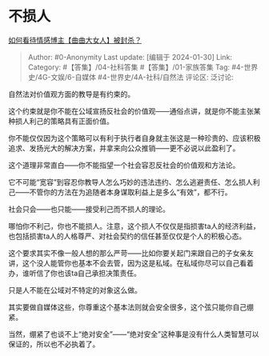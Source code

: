 # 不损人
[如何看待情感博主【曲曲大女人】被封杀？](https://www.zhihu.com/question/634893952/answer/3379547485)

> Author: #0-Anonymity
> Last update: [编辑于 2024-01-30]
> Link:
> Category: #【答集】/04-社科答集 #【答集】/01-家族答集
> Tag: #4-世界史/4G-文娱/6-自媒体 #4-世界史/4A-社科/自然法 
> 评论区:
> 泛讨论:

自然法对价值观方面的教导是有约束的。

这个约束就是你不能在公域宣扬反社会的价值观——通俗点讲，就是你不能主张某种损人利己的策略具有正面价值。

你不能仅仅因为这个策略可以有利于执行者自身就主张这是一种珍贵的、应该积极追求、发扬光大的解决方案，并拿来向公众推销——更不必说以此盈利了。

这个道理非常直白——你不能指望一个社会容忍反社会的价值观和方法论。

它不可能“宽容”到容忍你教导人怎么巧妙的违法违约、怎么逃避责任、怎么损人利己——不管你的方法在为追随者本身谋取利益上是多么“有效”，都不行。

社会只会——也只能——接受利己而不损人的理论。

哪怕你不利己，你也不能损人。注意，这个损人不仅仅是指损害ta人的经济利益，也包括损害ta人的人格尊严、对社会契约的信任甚至仅仅是个人的积极心态。

这个要求其实不像一般人想的那么严苛——比如你要关起门来跟自己的子女亲友讲，这个没人能管你也基本不会去管，因为这是私域。在私域你尽可以自己看着办，谁听信了你也该ta自己承担决策责任。

只是人不能在公域对不特定的对象这么做。

其实要做自媒体这些，你尊重这个基本法则就会安全很多，这个弦只能你自己绷紧。

当然，绷紧了也谈不上“绝对安全”——“绝对安全”这种事是没有什么人类智慧可以保证的，所以也不必执着了。